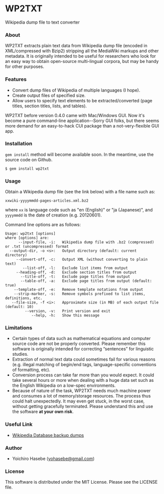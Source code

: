 # WP2TXT

Wikipedia dump file to text converter

### About ###

WP2TXT extracts plain text data from Wikipedia dump file (encoded in XML/compressed with Bzip2) stripping all the MediaWiki markups and other metadata. It is originally intended to be useful for researchers who look for an easy way to obtain open-source multi-lingual corpora, but may be handy for other purposes.

### Features ###

* Convert dump files of Wikipedia of multiple languages (I hope).
* Create output files of specified size.
* Allow users to specify text elements to be extracted/converted (page titles, section titles, lists, and tables).

WP2TXT before version 0.4.0 came with Mac/Windows GUI. Now it's become a pure command-line application--Sorry GUI folks, but there seems more demand for an easy-to-hack CUI package than a not-very-flexible GUI app.

### Installation
    
`gem install` method will become available soon.  In the meantime, use the source code on Github.

    $ gem install wp2txt

### Usage

Obtain a Wikipedia dump file (see the link below) with a file name such as:

    xxwiki-yyyymmdd-pages-articles.xml.bz2

where `xx` is language code such as "en (English)" or "ja (Japanese)", and  `yyyymmdd` is the date of creation (e.g. 20120601).

Command line options are as follows:

    Usage: wp2txt [options]
    where [options] are:
          --input-file, -i:   Wikipedia dump file with .bz2 (compressed) or .txt (uncompressed) format
      --output-dir, -o <s>:   Output directory (default: current directory)
         --convert-off, -c:   Output XML (without converting to plain text)
            --list-off, -l:   Exclude list items from output
         --heading-off, -d:   Exclude section titles from output
           --title-off, -t:   Exclude page titles from output
           --table-off, -a:   Exclude page titles from output (default: true)
        --template-off, -e:   Remove template notations from output
        --strip-marker, -s:   Remove symbols prefixed to list items, definitions, etc.
       --file-size, -f <i>:   Approximate size (in MB) of each output file (default: 10)
             --version, -v:   Print version and exit
                --help, -h:   Show this message

### Limitations ###

* Certain types of data such as mathematical equations and computer source code are not be properly converted.  Please remember this software is originally intended for correcting “sentences” for linguistic studies.
* Extraction of normal text data could sometimes fail for various reasons (e.g. illegal matching of begin/end tags, language-specific conventions of formatting, etc). 
* Conversion process can take far more than you would expect. It could take several hours or more when dealing with a huge data set such as the English Wikipedia on a low-spec environments.
* Because of nature of the task, WP2TXT needs much machine power and consumes a lot of memory/storage resources. The process thus could halt unexpectedly. It may even get stuck, in the worst case, without getting gracefully terminated. Please understand this and use the software __at your own risk__.

### Useful Link ###

* [Wikipedia Database backup dumps](http://dumps.wikimedia.org/backup-index.html)
                
### Author ###

* Yoichiro Hasebe (<yohasebe@gmail.com>)

### License ###

This software is distributed under the MIT License. Please see the LICENSE file.
